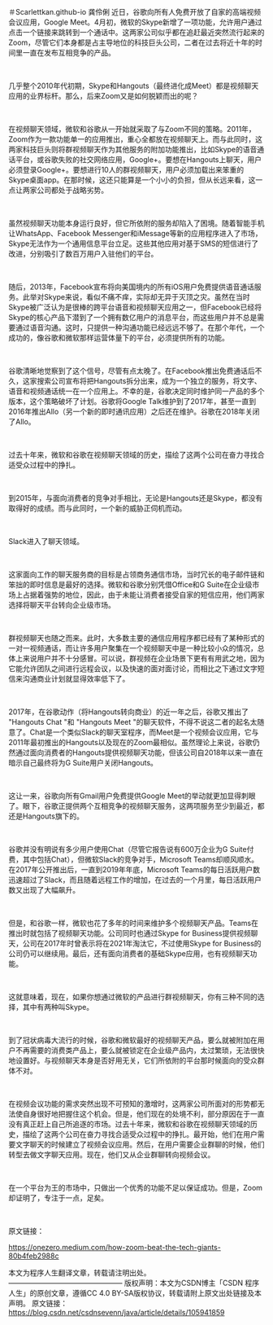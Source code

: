 ＃Scarlettkan.github-io
龚伶俐
近日，谷歌向所有人免费开放了自家的高端视频会议应用，Google Meet。4月初，微软的Skype新增了一项功能，允许用户通过点击一个链接来跳转到一个通话中。这两家公司似乎都在追赶最近突然流行起来的Zoom，尽管它们本身都是占主导地位的科技巨头公司，二者在过去将近十年的时间里一直在发布互相竞争的产品。

 

几乎整个2010年代初期，Skype和Hangouts（最终进化成Meet）都是视频聊天应用的业界标杆。那么，后来Zoom又是如何脱颖而出的呢？

 

在视频聊天领域，微软和谷歌从一开始就采取了与Zoom不同的策略。2011年，Zoom作为一款功能单一的应用推出，重心全都放在视频聊天上。而与此同时，这两家科技巨头则将群视频聊天作为其他服务的附加功能推出，比如Skype的语音通话平台，或谷歌失败的社交网络应用，Google+。要想在Hangouts上聊天，用户必须登录Google+。要想进行10人的群视频聊天，用户必须加载出来笨重的Skype桌面app。在那时候，这还只能算是一个小小的负担，但从长远来看，这一点让两家公司都处于战略劣势。

 

虽然视频聊天功能本身运行良好，但它所依附的服务却陷入了困境。随着智能手机让WhatsApp、Facebook Messenger和iMessage等新的应用程序进入了市场，Skype无法作为一个通用信息平台立足。这些其他应用对基于SMS的短信进行了改进，分别吸引了数百万用户入驻他们的平台。

 

随后，2013年，Facebook宣布将向美国境内的所有iOS用户免费提供语音通话服务。此举对Skype来说，看似不痛不痒，实际却无异于灭顶之灾。虽然在当时Skype被广泛认为是很棒的跨平台语音和视频聊天应用之一，但Facebook已经将Skype的核心产品下潜到了一个拥有数亿用户的消息平台，而这些用户并不总是需要通过语音沟通。这时，只提供一种沟通功能已经远远不够了。在那个年代，一个成功的，像谷歌和微软那样运营体量下的平台，必须提供所有的功能。

 

谷歌清晰地觉察到了这个信号，尽管有点太晚了。在Facebook推出免费通话后不久，这家搜索公司宣布将把Hangouts拆分出来，成为一个独立的服务，将文字、语音和视频通话统一在一个应用上。不幸的是，谷歌决定同时维护同一产品的多个版本，这个策略破坏了计划。谷歌将Google Talk维护到了2017年，甚至一直到2016年推出Allo（另一个新的即时通讯应用）之后还在维护。谷歌在2018年关闭了Allo。

 

过去十年来，微软和谷歌在视频聊天领域的历史，描绘了这两个公司在奋力寻找合适受众过程中的挣扎。

 

到2015年，与面向消费者的竞争对手相比，无论是Hangouts还是Skype，都没有取得好的成绩。而与此同时，一个新的威胁正伺机而动。

 

Slack进入了聊天领域。

 

这家面向工作的聊天服务商的目标是占领商务通信市场，当时冗长的电子邮件链和笨拙的即时信息是最好的选择。微软和谷歌分别凭借Office和G Suite在企业级市场上占据着强势的地位，因此，由于未能让消费者接受自家的短信应用，他们两家选择将聊天平台转向企业级市场。

 

群视频聊天也随之而来。此时，大多数主要的通信应用程序都已经有了某种形式的一对一视频通话，而让许多用户聚集在一个视频聊天中是一种比较小众的情况，总体上来说用户并不十分感冒。可以说，群视频在企业场景下更有有用武之地，因为它能允许团队之间进行远程会议，以及快速的面对面讨论，而相比之下通过文字短信来沟通商业计划就显得效率低下了。

 

2017年，在谷歌动作（将Hangouts转向商业）的近一年之后，谷歌又推出了 "Hangouts Chat "和 "Hangouts Meet "的聊天软件，不得不说这二者的起名太随意了。Chat是一个类似Slack的聊天室程序，而Meet是一个视频会议应用，它与2011年最初推出的Hangouts以及现在的Zoom最相似。虽然理论上来说，谷歌仍然通过面向消费者的Hangouts提供视频聊天功能，但该公司自2018年以来一直在暗示自己最终将为G Suite用户关闭Hangouts。

 

这让一来，谷歌向所有Gmail用户免费提供Google Meet的举动就更加显得刺眼了。眼下，谷歌正提供两个互相竞争的视频聊天服务，这两项服务至少到最近，都还是Hangouts旗下的。

 

谷歌并没有明说有多少用户使用Chat（尽管它报告说有600万企业为G Suite付费，其中包括Chat），但微软Slack的竞争对手，Microsoft Teams却顺风顺水。在2017年公开推出后，一直到2019年年底，Microsoft Teams的每日活跃用户数迅速超过了Slack，而且随着远程工作的增加，在过去的一个月里，每日活跃用户数又出现了大幅飙升。

 

但是，和谷歌一样，微软也花了多年的时间来维护多个视频聊天产品。Teams在推出时就包括了视频聊天功能。公司同时也通过Skype for Business提供视频聊天，公司在2017年时曾表示将在2021年淘汰它，不过使用Skype for Business的公司仍可以继续用。最后，还有面向消费者的基础Skype应用，也有视频聊天功能。

 

这就意味着，现在，如果你想通过微软的产品进行群视频聊天，你有三种不同的选择，其中有两种叫Skype。

 

到了冠状病毒大流行的时候，谷歌和微软最好的视频聊天产品，要么就被附加在用户不再需要的消费类产品上，要么就被锁定在企业级产品内，太过繁琐，无法很快地设置好。与视频聊天本身是否好用无关，它们所依附的平台那时候面向的受众群体不对。

 

在视频会议功能的需求突然出现不可预知的激增时，这两家公司所面对的形势都无法使自身很好地把握住这个机会。但是，他们现在的处境不利，部分原因在于一直没有真正赶上自己所追逐的市场。过去十年来，微软和谷歌在视频聊天领域的历史，描绘了这两个公司在奋力寻找合适受众过程中的挣扎。最开始，他们在用户需要文字聊天的时候建立了视频会议应用。然后，在用户需要企业群聊的时候，他们转型去做文字聊天应用。现在，他们又从企业群聊转向视频会议。

 

在一个平台为王的市场中，只做出一个优秀的功能不足以保证成功。但是，Zoom却证明了，专注于一点，足矣。

 

原文链接：

https://onezero.medium.com/how-zoom-beat-the-tech-giants-80b4feb2988c

本文为程序人生翻译文章，转载请注明出处。
————————————————
版权声明：本文为CSDN博主「CSDN 程序人生」的原创文章，遵循CC 4.0 BY-SA版权协议，转载请附上原文出处链接及本声明。
原文链接：https://blog.csdn.net/csdnsevenn/java/article/details/105941859
